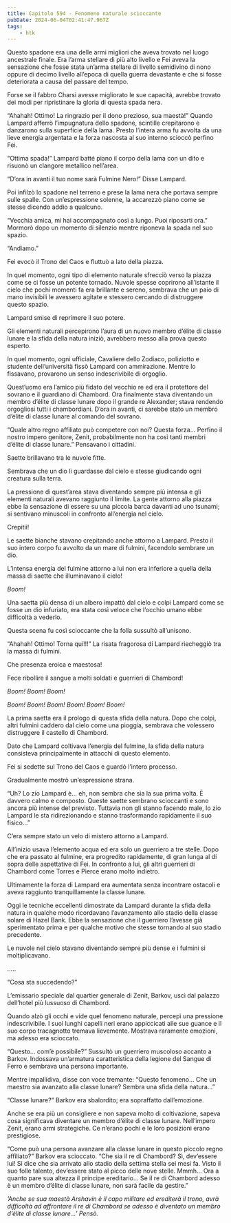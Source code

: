 ```yaml
---
title: Capitolo 594 - Fenomeno naturale scioccante
pubDate: 2024-06-04T02:41:47.967Z
tags:
    - htk
---
```


Questo spadone era una delle armi migliori che aveva trovato nel luogo ancestrale finale. Era l’arma stellare di più alto livello e Fei aveva la sensazione che fosse stata un’arma stellare di livello semidivino di nono oppure di decimo livello all’epoca di quella guerra devastante e che si fosse deteriorata a causa del passare del tempo.

Forse se il fabbro Charsi avesse migliorato le sue capacità, avrebbe trovato dei modi per ripristinare la gloria di questa spada nera.

“Ahahah! Ottimo! La ringrazio per il dono prezioso, sua maestà!” Quando Lampard afferrò l’impugnatura dello spadone, scintille crepitarono e danzarono sulla superficie della lama. Presto l’intera arma fu avvolta da una lieve energia argentata e la forza nascosta al suo interno scioccò perfino Fei.

“Ottima spada!” Lampard batté piano il corpo della lama con un dito e risuonò un clangore metallico nell’area.

“D’ora in avanti il tuo nome sarà Fulmine Nero!” Disse Lampard.

Poi infilzò lo spadone nel terreno e prese la lama nera che portava sempre sulle spalle. Con un’espressione solenne, la accarezzò piano come se stesse dicendo addio a qualcuno.

“Vecchia amica, mi hai accompagnato così a lungo. Puoi riposarti ora.” Mormorò dopo un momento di silenzio mentre riponeva la spada nel suo spazio.

“Andiamo.”

Fei evocò il Trono del Caos e fluttuò a lato della piazza.

In quel momento, ogni tipo di elemento naturale sfrecciò verso la piazza come se ci fosse un potente tornado. Nuvole spesse coprirono all’istante il cielo che pochi momenti fa era brillante e sereno, sembrava che un paio di mano invisibili le avessero agitate e stessero cercando di distruggere questo spazio.

Lampard smise di reprimere il suo potere.

Gli elementi naturali percepirono l’aura di un nuovo membro d’élite di classe lunare e la sfida della natura iniziò, avrebbero messo alla prova questo esperto.

In quel momento, ogni ufficiale, Cavaliere dello Zodiaco, poliziotto e studente dell’università fissò Lampard con ammirazione. Mentre lo fissavano, provarono un senso indescrivibile di orgoglio.

Quest’uomo era l’amico più fidato del vecchio re ed era il protettore del sovrano e il guardiano di Chambord. Ora finalmente stava diventando un membro d’élite di classe lunare dopo il grande re Alexander; stava rendendo orgogliosi tutti i chambordiani. D’ora in avanti, ci sarebbe stato un membro d’élite di classe lunare al comando del sovrano.

“Quale altro regno affiliato può competere con noi? Questa forza… Perfino il nostro impero genitore, Zenit, probabilmente non ha così tanti membri d’élite di classe lunare.” Pensavano i cittadini.

Saette brillavano tra le nuvole fitte.

Sembrava che un dio li guardasse dal cielo e stesse giudicando ogni creatura sulla terra.

La pressione di quest’area stava diventando sempre più intensa e gli elementi naturali avevano raggiunto il limite. La gente attorno alla piazza ebbe la sensazione di essere su una piccola barca davanti ad uno tsunami; si sentivano minuscoli in confronto all’energia nel cielo.

Crepitii!

Le saette bianche stavano crepitando anche attorno a Lampard. Presto il suo intero corpo fu avvolto da un mare di fulmini, facendolo sembrare un dio.

L’intensa energia del fulmine attorno a lui non era inferiore a quella della massa di saette che illuminavano il cielo!

<em>Boom!</em>

Una saetta più densa di un albero impattò dal cielo e colpì Lampard come se fosse un dio infuriato, era stata così veloce che l’occhio umano ebbe difficoltà a vederlo.

Questa scena fu così scioccante che la folla sussultò all’unisono.

“Ahahah! Ottimo! Torna qui!!!” La risata fragorosa di Lampard riecheggiò tra la massa di fulmini.

Che presenza eroica e maestosa!

Fece ribollire il sangue a molti soldati e guerrieri di Chambord!

<em>Boom! Boom! Boom!

Boom! Boom! Boom! Boom! Boom! Boom!</em>

La prima saetta era il prologo di questa sfida della natura. Dopo che colpì, altri fulmini caddero dal cielo come una pioggia, sembrava che volessero distruggere il castello di Chambord.

Dato che Lampard coltivava l’energia del fulmine, la sfida della natura consisteva principalmente in attacchi di questo elemento.

Fei si sedette sul Trono del Caos e guardò l’intero processo.

Gradualmente mostrò un’espressione strana.

“Uh? Lo zio Lampard è… eh, non sembra che sia la sua prima volta. È davvero calmo e composto. Queste saette sembrano scioccanti e sono ancora più intense del previsto. Tuttavia non gli stanno facendo male, lo zio Lampard le sta ridirezionando e stanno trasformando rapidamente il suo fisico…”

C’era sempre stato un velo di mistero attorno a Lampard.

All’inizio usava l’elemento acqua ed era solo un guerriero a tre stelle. Dopo che era passato al fulmine, era progredito rapidamente, di gran lunga al di sopra delle aspettative di Fei. In confronto a lui, gli altri guerrieri di Chambord come Torres e Pierce erano molto indietro.

Ultimamente la forza di Lampard era aumentata senza incontrare ostacoli e aveva raggiunto tranquillamente la classe lunare.

Oggi le tecniche eccellenti dimostrate da Lampard durante la sfida della natura in qualche modo ricordavano l’avanzamento allo stadio della classe solare di Hazel Bank. Ebbe la sensazione che il guerriero l’avesse già sperimentato prima e per qualche motivo che stesse tornando al suo stadio precedente.

Le nuvole nel cielo stavano diventando sempre più dense e i fulmini si moltiplicavano.

…..

“Cosa sta succedendo?”

L’emissario speciale dal quartier generale di Zenit, Barkov, uscì dal palazzo dell’hotel più lussuoso di Chambord.

Quando alzò gli occhi e vide quel fenomeno naturale, percepì una pressione indescrivibile. I suoi lunghi capelli neri erano appiccicati alle sue guance e il suo corpo tracagnotto tremava lievemente. Mostrava raramente emozioni, ma adesso era scioccato.

“Questo… com’è possibile?” Sussultò un guerriero muscoloso accanto a Barkov. Indossava un’armatura caratteristica della legione del Sangue di Ferro e sembrava una persona importante.

Mentre impallidiva, disse con voce tremante: “Questo fenomeno… Che un maestro sia avanzato alla classe lunare? Sembra una sfida della natura…”

“Classe lunare?” Barkov era sbalordito; era sopraffatto dall’emozione.

Anche se era più un consigliere e non sapeva molto di coltivazione, sapeva cosa significava diventare un membro d’élite di classe lunare. Nell’impero Zenit, erano armi strategiche. Ce n’erano pochi e le loro posizioni erano prestigiose.

“Come può una persona avanzare alla classe lunare in questo piccolo regno affiliato?” Barkov era scioccato. “Che sia il re di Chambord? Sì, dev’essere lui! Si dice che sia arrivato allo stadio della settima stella sei mesi fa. Visto il suo folle talento, dev’essere stato al picco delle nove stelle. Mmmh… Ora a quanto pare sua altezza il principe ereditario… Se il re di Chambord adesso è un membro d’élite di classe lunare, non sarà facile da gestire.”

<em>’Anche se sua maestà Arshavin è il capo militare ed erediterà il trono, avrà difficoltà ad affrontare il re di Chambord se adesso è diventato un membro d’élite di classe lunare…<em>’ Pensò.



